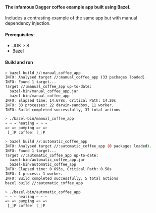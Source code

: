 #### The infamous Dagger coffee example app built using Bazel. 
Includes a contrasting example of the same app but with manual dependency injection.

#### Prerequisites:
* JDK > 8
* [Bazel](https://github.com/bazelbuild/bazel)


#### Build and run
```bash
> bazel build //:manual_coffee_app
INFO: Analysed target //:manual_coffee_app (33 packages loaded).
INFO: Found 1 target...
Target //:manual_coffee_app up-to-date:
  bazel-bin/manual_coffee_app.jar
  bazel-bin/manual_coffee_app
INFO: Elapsed time: 14.678s, Critical Path: 14.20s
INFO: 33 processes: 22 darwin-sandbox, 11 worker.
INFO: Build completed successfully, 37 total actions

> ./bazel-bin/manual_coffee_app
~ ~ ~ heating ~ ~ ~
=> => pumping => =>
 [_]P coffee! [_]P 

> bazel build //:automatic_coffee_app 
INFO: Analysed target //:automatic_coffee_app (0 packages loaded).
INFO: Found 1 target...
Target //:automatic_coffee_app up-to-date:
  bazel-bin/automatic_coffee_app.jar
  bazel-bin/automatic_coffee_app
INFO: Elapsed time: 0.693s, Critical Path: 0.58s
INFO: 1 process: 1 worker.
INFO: Build completed successfully, 5 total actions
bazel build //:automatic_coffee_app

> ./bazel-bin/automatic_coffee_app
~ ~ ~ heating ~ ~ ~
=> => pumping => =>
 [_]P coffee! [_]P 
```





